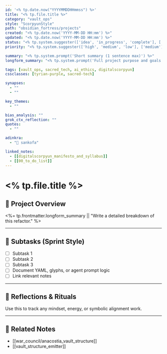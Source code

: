 ```yaml
---
id: '<% tp.date.now("YYYYMMDDHHmmss") %>'
title: "<% tp.file.title %>"
category: "vault_ops"
style: "ScorpyunStyle"
path: "obsidian_fortress/projects"
created: "<% tp.date.now('YYYY-MM-DD HH:mm') %>"
updated: "<% tp.date.now('YYYY-MM-DD HH:mm') %>"
status: "<% tp.system.suggester(['idea', 'in_progress', 'complete'], ['in_progress']) %>"
priority: "<% tp.system.suggester(['high', 'medium', 'low'], ['medium']) %>"

summary: "<% tp.system.prompt('Short summary (1 sentence max)') %>"
longform_summary: "<% tp.system.prompt('Full project purpose and goals') %>"

tags: [vault_ops, sacred_tech, ai_ethics, digitalscorpyun]
cssclasses: [tyrian-purple, sacred-tech]

synapses:
  - ""
  - ""

key_themes:
  - ""

bias_analysis: ""
grok_ctx_reflection: ""
quotes:
  - ""

adinkra:
  - "🦢 sankofa"

linked_notes:
  - [[digitalscorpyun_manifesto_and_syllabus]]
  - [[00_to_do_list]]
---
```


# <% tp.file.title %>

## 🧱 Project Overview
<%= tp.frontmatter.longform_summary || "Write a detailed breakdown of this refactor." %>

---

## 🧰 Subtasks (Sprint Style)
- [ ] Subtask 1  
- [ ] Subtask 2  
- [ ] Subtask 3  
- [ ] Document YAML, glyphs, or agent prompt logic  
- [ ] Link relevant notes

---

## 🧠 Reflections & Rituals
Use this to track any mindset, energy, or symbolic alignment work.

---

## 🔗 Related Notes
- [[war_council/anacostia_vault_structure]]
- [[vault_structure_emitter]]
